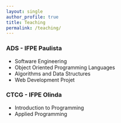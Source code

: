 ```yaml
---
layout: single
author_profile: true
title: Teaching
permalink: /teaching/
---
```


<!--Here you can find the materials I use in my classes: slides, list of exercises, recommended links, and others. All in Portuguese!-->

<!--Materials I recommend to my Ph.D. and M.Sc. students you can find in the Research section. All in English!-->

### ADS - IFPE Paulista

- Software Engineering
- Object Oriented Programming Languages
- Algorithms and Data Structures
- Web Development Projet

### CTCG - IFPE Olinda

- Introduction to Programming
- Applied Programming
